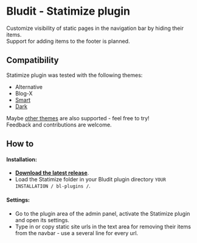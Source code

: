 # Bludit - Statimize plugin

Customize visibility of static pages in the navigation bar by hiding their items.  
Support for adding items to the footer is planned.

## Compatibility

Statimize plugin was tested with the following themes:

- Alternative
- Blog-X
- [Smart](https://github.com/TRMSC/bludit-smart-theme)
- [Dark](https://themes.bludit.com/de/theme/darktheme)

Maybe [other themes](https://themes.bludit.com/) are also supported - feel free to try!  
Feedback and contributions are welcome.

## How to

#### Installation:
- __[Download the latest release](https://github.com/TRMSC/bludit-statimize-plugin/releases)__.
- Load the Statimize folder in your Bludit plugin directory ``YOUR INSTALLATION / bl-plugins /``. 

#### Settings:
- Go to the plugin area of the admin panel, activate the Statimize plugin and open its settings.
- Type in or copy static site urls in the text area for removing their items from the navbar - use a several line for every url.